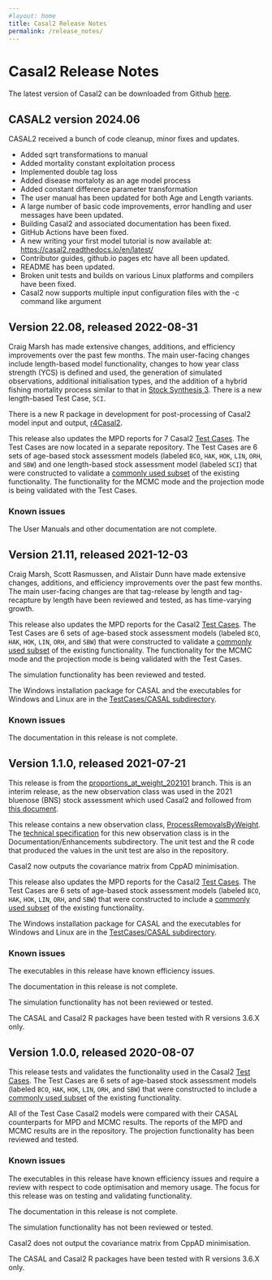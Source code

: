 ```yaml
---
#layout: home
title: Casal2 Release Notes
permalink: /release_notes/
---
```


# Casal2 Release Notes

The latest version of Casal2 can be downloaded from Github [here](https://github.com/Casal2/CASAL2/releases).

## CASAL2 version 2024.06

CASAL2 received a bunch of code cleanup, minor fixes and updates.
- Added sqrt transformations to manual
- Added mortality constant exploitation process
- Implemented double tag loss
- Added disease mortaloty as an age model process
- Added constant difference parameter transformation
- The user manual has been updated for both Age and Length variants.
- A large number of basic code improvements, error handling and user messages have been updated.
- Building Casal2 and associated documentation has been fixed.
- GitHub Actions have been fixed.
- A new writing your first model tutorial is now available at: https://casal2.readthedocs.io/en/latest/
- Contributor guides, github.io pages etc have all been updated.
- README has been updated.
- Broken unit tests and builds on various Linux platforms and compilers have been fixed.
- Casal2 now supports multiple input configuration files with the -c command like argument

## Version 22.08, released 2022-08-31

Craig Marsh has made extensive changes, additions, and efficiency improvements over the past few months. The main user-facing changes include length-based model functionality, changes to how year class strength (YCS) is defined and used, the generation of simulated observations, additional initialisation types, and the addition of a hybrid fishing mortality process similar to that in [Stock Synthesis 3](https://vlab.noaa.gov/web/stock-synthesis). There is a new length-based Test Case, `SCI`.

There is a new R package in development for post-processing of Casal2 model input and output, [r4Casal2](https://github.com/NIWAFisheriesModelling/r4Casal2).

This release also updates the MPD reports for 7 Casal2 [Test Cases](https://github.com/NIWAFisheriesModelling/Casal2-supporting-information/tree/main/TestCases/primary). The Test Cases are now located in a separate repository. The Test Cases are 6 sets of age-based stock assessment models (labeled `BCO`, `HAK`, `HOK`, `LIN`, `ORH`, and `SBW`) and one length-based stock assessment model (labeled `SCI`) that were constructed to validate a [commonly used subset](https://github.com/NIWAFisheriesModelling/CASAL2/raw/master/Documentation/Test_cases_and_functional_requirements_for_Casal2_v1.0.pdf) of the existing functionality. The functionality for the MCMC mode and the projection mode is being validated with the Test Cases.

### Known issues

The User Manuals and other documentation are not complete.

## Version 21.11, released 2021-12-03

Craig Marsh, Scott Rasmussen, and Alistair Dunn have made extensive changes, additions, and efficiency improvements over the past few months. The main user-facing changes are that tag-release by length and tag-recapture by length have been reviewed and tested, as has time-varying growth.

This release also updates the MPD reports for the Casal2 [Test Cases](https://github.com/NIWAFisheriesModelling/CASAL2/tree/master/TestCases/primary). The Test Cases are 6 sets of age-based stock assessment models (labeled `BCO`, `HAK`, `HOK`, `LIN`, `ORH`, and `SBW`) that were constructed to validate a [commonly used subset](https://github.com/NIWAFisheriesModelling/CASAL2/raw/master/Documentation/Test_cases_and_functional_requirements_for_Casal2_v1.0.pdf) of the existing functionality. The functionality for the MCMC mode and the projection mode is being validated with the Test Cases.

The simulation functionality has been reviewed and tested.

The Windows installation package for CASAL and the executables for Windows and Linux are in the [TestCases/CASAL subdirectory](https://github.com/NIWAFisheriesModelling/CASAL2/tree/master/TestCases/CASAL).

### Known issues

The documentation in this release is not complete.




## Version 1.1.0, released 2021-07-21

This release is from the [proportions_at_weight_202101](https://github.com/NIWAFisheriesModelling/CASAL2/tree/proportions_at_weight_202101) branch. This is an interim release, as the new observation class was used in the 2021 bluenose (BNS) stock assessment which used Casal2 and followed from [this document](https://fs.fish.govt.nz/Doc/24830/FAR-2020-34-Stock-Assessment-Development-For-Bluenose-4070.pdf.ashx).

This release contains a new observation class, [ProcessRemovalsByWeight](https://github.com/NIWAFisheriesModelling/CASAL2/blob/proportions_at_weight_202101/CASAL2/source/Observations/Age/ProcessRemovalsByWeight.cpp). The [technical specification](https://github.com/NIWAFisheriesModelling/CASAL2/raw/proportions_at_weight_202101/Documentation/Enhancements/Technical_Spec_for_weight_composition.pdf) for this new observation class is in the Documentation/Enhancements subdirectory. The unit test and the R code that produced the values in the unit test are also in the repository.

Casal2 now outputs the covariance matrix from CppAD minimisation.

This release also updates the MPD reports for the Casal2 [Test Cases](https://github.com/NIWAFisheriesModelling/CASAL2/tree/proportions_at_weight_202101/TestCases/primary). The Test Cases are 6 sets of age-based stock assessment models (labeled `BCO`, `HAK`, `HOK`, `LIN`, `ORH`, and `SBW`) that were constructed to include a [commonly used subset](https://github.com/NIWAFisheriesModelling/CASAL2/raw/master/Documentation/Test_cases_and_functional_requirements_for_Casal2_v1.0.pdf) of the existing functionality.

The Windows installation package for CASAL and the executables for Windows and Linux are in the [TestCases/CASAL subdirectory](https://github.com/NIWAFisheriesModelling/CASAL2/tree/proportions_at_weight_202101/TestCases/CASAL).

### Known issues

The executables in this release have known efficiency issues.

The documentation in this release is not complete.

The simulation functionality has not been reviewed or tested.

The CASAL and Casal2 R packages have been tested with R versions 3.6.X only.



## Version 1.0.0, released 2020-08-07

This release tests and validates the functionality used in the Casal2 [Test Cases](https://github.com/NIWAFisheriesModelling/Casal2/tree/master/TestCases/primary). The Test Cases are 6 sets of age-based stock assessment models (labeled `BCO`, `HAK`, `HOK`, `LIN`, `ORH`, and `SBW`) that were constructed to include a [commonly used subset](https://github.com/NIWAFisheriesModelling/CASAL2/blob/master/Documentation/Test_cases_and_functional_requirements_for_Casal2_v1.0.pdf) of the existing functionality.

All of the Test Case Casal2 models were compared with their CASAL counterparts for MPD and MCMC results. The reports of the MPD and MCMC results are in the repository. The projection functionality has been reviewed and tested.

### Known issues

The executables in this release have known efficiency issues and require a review with respect to code optimisation and memory usage. The focus for this release was on testing and validating functionality.

The documentation in this release is not complete.

The simulation functionality has not been reviewed or tested.

Casal2 does not output the covariance matrix from CppAD minimisation.

The CASAL and Casal2 R packages have been tested with R versions 3.6.X only.

